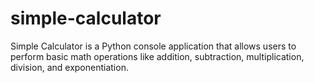 # simple-calculator
Simple Calculator is a Python console application that allows users to perform basic math operations like addition, subtraction, multiplication, division, and exponentiation.
